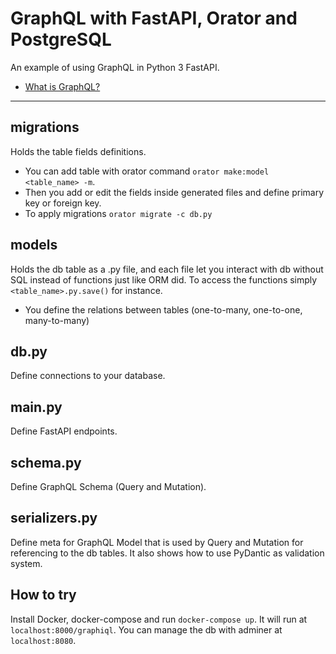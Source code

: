 # GraphQL with FastAPI, Orator and PostgreSQL
An example of using GraphQL in Python 3 FastAPI.

* [What is GraphQL?](#8037f33873025b496cb1ecbe09076f05) <a name="toc_8037f33873025b496cb1ecbe09076f05" />
---

## migrations
Holds the table fields definitions.
- You can add table with orator command `orator make:model <table_name> -m`.
- Then you add or edit the fields inside generated files and define primary key or foreign key.
- To apply migrations `orator migrate -c db.py`

## models
Holds the db table as a .py file, and each file let you interact with db without SQL instead of functions just like ORM did. To access the functions simply `<table_name>.py.save()` for instance.
- You define the relations between tables (one-to-many, one-to-one, many-to-many) 

## db.py
Define connections to your database.

## main.py
Define FastAPI endpoints.

## schema.py
Define GraphQL Schema (Query and Mutation).

## serializers.py
Define meta for GraphQL Model that is used by Query and Mutation for referencing to the db tables. It also shows how to use PyDantic as validation system.

## How to try
Install Docker, docker-compose and run `docker-compose up`. It will run at `localhost:8000/graphiql`.
You can manage the db with adminer at `localhost:8080`.